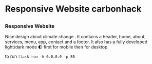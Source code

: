 # Responsive Website carbonhack
## 
### Responsive Website 
Nice design about climate change . It contains a header, home, about, services, menu, app, contact and a footer. It also has a fully developed light/dark mode 🌓 first for mobile then for desktop.

to run `flask run -h 0.0.0.0 -p 80`